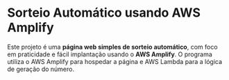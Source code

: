 #  Sorteio Automático usando AWS Amplify

Este projeto é uma **página web simples de sorteio automático**, com foco em praticidade e fácil implantação usando o **AWS Amplify**. O programa utiliza o AWS Amplify para hospedar a página e AWS Lambda para a lógica de geração do número.

